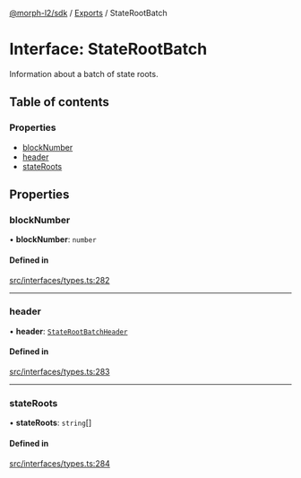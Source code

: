 [@morph-l2/sdk](../intro.md) / [Exports](../modules) / StateRootBatch

# Interface: StateRootBatch

Information about a batch of state roots.

## Table of contents

### Properties

- [blockNumber](StateRootBatch#blocknumber)
- [header](StateRootBatch#header)
- [stateRoots](StateRootBatch#stateroots)

## Properties

### blockNumber

• **blockNumber**: `number`

#### Defined in

[src/interfaces/types.ts:282](https://github.com/morph-l2/sdk/tree/97c4394/src/interfaces/types.ts#L282)

___

### header

• **header**: [`StateRootBatchHeader`](StateRootBatchHeader)

#### Defined in

[src/interfaces/types.ts:283](https://github.com/morph-l2/sdk/tree/97c4394/src/interfaces/types.ts#L283)

___

### stateRoots

• **stateRoots**: `string`[]

#### Defined in

[src/interfaces/types.ts:284](https://github.com/morph-l2/sdk/tree/97c4394/src/interfaces/types.ts#L284)
